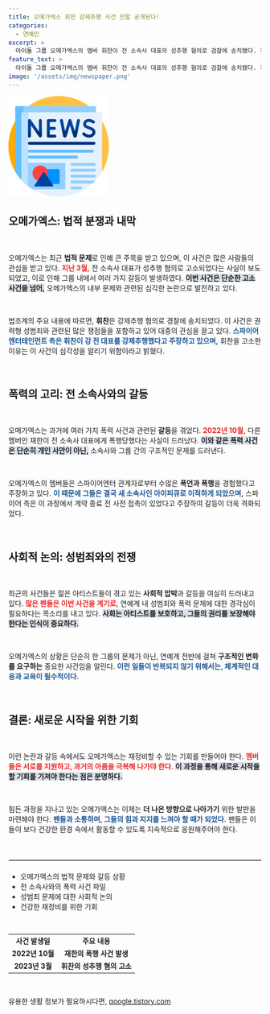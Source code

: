 ```yaml
---
title: 오메가엑스 휘찬 강제추행 사건 전말 공개된다!
categories:
  - 연예인
excerpt: >
  아이돌 그룹 오메가엑스의 멤버 휘찬이 전 소속사 대표의 성추행 혐의로 검찰에 송치됐다. 전 대표는 또 다른 멤버를 폭행한 혐의로 고소된 상태로, 이들의 갈등이 새로운 국면으로 접어들었다. 이 사건의 진실은? 클릭해 자세히 알아보세요!
feature_text: >
  아이돌 그룹 오메가엑스의 멤버 휘찬이 전 소속사 대표의 성추행 혐의로 검찰에 송치됐다. 전 대표는 또 다른 멤버를 폭행한 혐의로 고소된 상태로, 이들의 갈등이 새로운 국면으로 접어들었다. 이 사건의 진실은? 클릭해 자세히 알아보세요!
image: '/assets/img/newspaper.png'
---
```


<p><img src="/assets/img/newspaper.png" alt="kimp 속보" /></p>

<h2 data-ke-size="size26">오메가엑스: 법적 분쟁과 내막</h2>

<p data-ke-size="size16">&nbsp;</p>

<p>오메가엑스는 최근 <strong>법적 문제</strong>로 인해 큰 주목을 받고 있으며, 이 사건은 많은 사람들의 관심을 받고 있다. <b><span style="color: #ee2323;">지난 3월,</span></b> 전 소속사 대표가 성추행 혐의로 고소되었다는 사실이 보도되었고, 이로 인해 그룹 내에서 여러 가지 갈등이 발생하였다. <b><span style="background-color: #21538527;">이번 사건은 단순한 고소 사건을 넘어,</span></b> 오메가엑스의 내부 문제와 관련된 심각한 논란으로 발전하고 있다. </p>

<p data-ke-size="size16">&nbsp;</p>

<p>법조계의 주요 내용에 따르면, <strong>휘찬</strong>은 강제추행 혐의로 경찰에 송치되었다. 이 사건은 권력형 성범죄와 관련된 많은 쟁점들을 포함하고 있어 대중의 관심을 끌고 있다. <b><span style="color: #1a5490;">스파이어엔터테인먼트 측은 휘찬이 강 전 대표를 강제추행했다고 주장하고 있으며,</span></b> 휘찬을 고소한 이유는 이 사건의 심각성을 알리기 위함이라고 밝혔다.</p>

<p data-ke-size="size16">&nbsp;</p>

<h2 data-ke-size="size26">폭력의 고리: 전 소속사와의 갈등</h2>

<p data-ke-size="size16">&nbsp;</p>

<p>오메가엑스는 과거에 여러 가지 폭력 사건과 관련된 <strong>갈등</strong>을 겪었다. <b><span style="color: #ee2323;">2022년 10월,</span></b> 다른 멤버인 재한이 전 소속사 대표에게 폭행당했다는 사실이 드러났다. <b><span style="background-color: #21538527;">이와 같은 폭력 사건은 단순히 개인 사안이 아닌,</span></b> 소속사와 그룹 간의 구조적인 문제를 드러낸다. </p>

<p data-ke-size="size16">&nbsp;</p>

<p>오메가엑스의 멤버들은 스파이어엔터 관계자로부터 수많은 <strong>폭언과 폭행</strong>을 경험했다고 주장하고 있다. <b><span style="color: #1a5490;">이 때문에 그들은 결국 새 소속사인 아이피큐로 이적하게 되었으며,</span></b> 스파이어 측은 이 과정에서 계약 종료 전 사전 접촉이 있었다고 주장하여 갈등이 더욱 격화되었다.</p>

<p data-ke-size="size16">&nbsp;</p>

<h2 data-ke-size="size26">사회적 논의: 성범죄와의 전쟁</h2>

<p data-ke-size="size16">&nbsp;</p>

<p>최근의 사건들은 젊은 아티스트들이 겪고 있는 <strong>사회적 압박</strong>과 갈등을 여실히 드러내고 있다. <b><span style="color: #ee2323;">많은 팬들은 이번 사건을 계기로,</span></b> 연예계 내 성범죄와 폭력 문제에 대한 경각심이 필요하다는 목소리를 내고 있다. <b><span style="background-color: #21538527;">사회는 아티스트를 보호하고, 그들의 권리를 보장해야 한다는 인식이 중요하다.</span></b></p>

<p data-ke-size="size16">&nbsp;</p>

<p>오메가엑스의 상황은 단순히 한 그룹의 문제가 아닌, 연예계 전반에 걸쳐 <strong>구조적인 변화를 요구하는</strong> 중요한 사건임을 알린다. <b><span style="color: #1a5490;">이런 일들이 반복되지 않기 위해서는, 체계적인 대응과 교육이 필수적이다.</span></b></p>

<p data-ke-size="size16">&nbsp;</p>

<h2 data-ke-size="size26">결론: 새로운 시작을 위한 기회</h2>

<p data-ke-size="size16">&nbsp;</p>

<p>이런 논란과 갈등 속에서도 오메가엑스는 재정비할 수 있는 기회를 만들어야 한다. <b><span style="color: #ee2323;">멤버들은 서로를 지원하고, 과거의 아픔을 극복해 나가야 한다.</span></b> <b><span style="background-color: #21538527;">이 과정을 통해 새로운 시작을 할 기회를 가져야 한다는 점은 분명하다.</span></b></p>

<p data-ke-size="size16">&nbsp;</p>

<p>힘든 과정을 지나고 있는 오메가엑스는 이제는 <strong>더 나은 방향으로 나아가기</strong> 위한 발판을 마련해야 한다. <b><span style="color: #1a5490;">팬들과 소통하며, 그들의 힘과 지지를 느껴야 할 때가 되었다.</span></b> 팬들은 이들이 보다 건강한 환경 속에서 활동할 수 있도록 지속적으로 응원해주어야 한다. </p>

<p data-ke-size="size16">&nbsp;</p> 

<hr style="border: 1px solid #ccc; margin: 20px 0;"/>

<ul>
    <li>오메가엑스의 법적 문제와 갈등 상황</li>
    <li>전 소속사와의 폭력 사건 파일</li>
    <li>성범죄 문제에 대한 사회적 논의</li>
    <li>건강한 재정비를 위한 기회</li>
</ul>

<p data-ke-size="size16">&nbsp;</p>

<table style="width: 100%; border-collapse: collapse;">
    <tr>
        <td style="text-align: center; height: 17px;"><b>사건 발생일</b></td>
        <td style="text-align: center; height: 17px;"><b>주요 내용</b></td>
    </tr>
    <tr>
        <td style="text-align: center; height: 17px;"><b>2022년 10월</b></td>
        <td style="text-align: center; height: 17px;"><b>재한의 폭행 사건 발생</b></td>
    </tr>
    <tr>
        <td style="text-align: center; height: 17px;"><b>2023년 3월</b></td>
        <td style="text-align: center; height: 17px;"><b>휘찬의 성추행 혐의 고소</b></td>
    </tr>
</table>

<p data-ke-size="size16">&nbsp;</p>
유용한 생활 정보가 필요하시다면, <a href="https://qoogle.tistory.com" rel="dofollow">qoogle.tistory.com</a>



